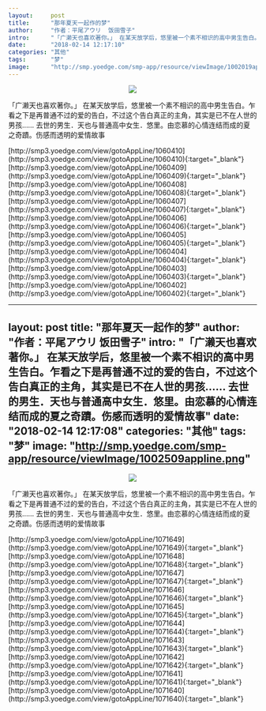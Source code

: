 ```yaml
---
layout:     post
title:      "那年夏天一起作的梦"
author:     "作者：平尾アウリ  饭田雪子"
intro:      "「广濑天也喜欢著你。」 在某天放学后，悠里被一个素不相识的高中男生告白。乍看之下是再普通不过的爱的告白，不过这个告白真正的主角，其实是已不在人世的男孩…… 去世的男生．天也与普通高中女生．悠里。由恋慕的心情连结而成的夏之奇蹟。伤感而透明的爱情故事"
date:       "2018-02-14 12:17:10"
categories: "其他"
tags:       "梦"
image:      "http://smp.yoedge.com/smp-app/resource/viewImage/1002019appline.png"
---
```

<div style="text-align: center">
<p><img src="http://smp.yoedge.com/smp-app/resource/viewImage/1002019appline.png"/></p>
</div>
<p class="post-meta">
<span>「广濑天也喜欢著你。」 在某天放学后，悠里被一个素不相识的高中男生告白。乍看之下是再普通不过的爱的告白，不过这个告白真正的主角，其实是已不在人世的男孩…… 去世的男生．天也与普通高中女生．悠里。由恋慕的心情连结而成的夏之奇蹟。伤感而透明的爱情故事</span>
</p>
[http://smp3.yoedge.com/view/gotoAppLine/1060410](http://smp3.yoedge.com/view/gotoAppLine/1060410){:target="_blank"}
[http://smp3.yoedge.com/view/gotoAppLine/1060409](http://smp3.yoedge.com/view/gotoAppLine/1060409){:target="_blank"}
[http://smp3.yoedge.com/view/gotoAppLine/1060408](http://smp3.yoedge.com/view/gotoAppLine/1060408){:target="_blank"}
[http://smp3.yoedge.com/view/gotoAppLine/1060407](http://smp3.yoedge.com/view/gotoAppLine/1060407){:target="_blank"}
[http://smp3.yoedge.com/view/gotoAppLine/1060406](http://smp3.yoedge.com/view/gotoAppLine/1060406){:target="_blank"}
[http://smp3.yoedge.com/view/gotoAppLine/1060405](http://smp3.yoedge.com/view/gotoAppLine/1060405){:target="_blank"}
[http://smp3.yoedge.com/view/gotoAppLine/1060404](http://smp3.yoedge.com/view/gotoAppLine/1060404){:target="_blank"}
[http://smp3.yoedge.com/view/gotoAppLine/1060403](http://smp3.yoedge.com/view/gotoAppLine/1060403){:target="_blank"}
[http://smp3.yoedge.com/view/gotoAppLine/1060402](http://smp3.yoedge.com/view/gotoAppLine/1060402){:target="_blank"}


---
layout:     post
title:      "那年夏天一起作的梦"
author:     "作者：平尾アウリ  饭田雪子"
intro:      "「广濑天也喜欢著你。」 在某天放学后，悠里被一个素不相识的高中男生告白。乍看之下是再普通不过的爱的告白，不过这个告白真正的主角，其实是已不在人世的男孩…… 去世的男生．天也与普通高中女生．悠里。由恋慕的心情连结而成的夏之奇蹟。伤感而透明的爱情故事"
date:       "2018-02-14 12:17:08"
categories: "其他"
tags:       "梦"
image:      "http://smp.yoedge.com/smp-app/resource/viewImage/1002509appline.png"
---
<div style="text-align: center">
<p><img src="http://smp.yoedge.com/smp-app/resource/viewImage/1002509appline.png"/></p>
</div>
<p class="post-meta">
<span>「广濑天也喜欢著你。」 在某天放学后，悠里被一个素不相识的高中男生告白。乍看之下是再普通不过的爱的告白，不过这个告白真正的主角，其实是已不在人世的男孩…… 去世的男生．天也与普通高中女生．悠里。由恋慕的心情连结而成的夏之奇蹟。伤感而透明的爱情故事</span>
</p>
[http://smp3.yoedge.com/view/gotoAppLine/1071649](http://smp3.yoedge.com/view/gotoAppLine/1071649){:target="_blank"}
[http://smp3.yoedge.com/view/gotoAppLine/1071648](http://smp3.yoedge.com/view/gotoAppLine/1071648){:target="_blank"}
[http://smp3.yoedge.com/view/gotoAppLine/1071647](http://smp3.yoedge.com/view/gotoAppLine/1071647){:target="_blank"}
[http://smp3.yoedge.com/view/gotoAppLine/1071646](http://smp3.yoedge.com/view/gotoAppLine/1071646){:target="_blank"}
[http://smp3.yoedge.com/view/gotoAppLine/1071645](http://smp3.yoedge.com/view/gotoAppLine/1071645){:target="_blank"}
[http://smp3.yoedge.com/view/gotoAppLine/1071644](http://smp3.yoedge.com/view/gotoAppLine/1071644){:target="_blank"}
[http://smp3.yoedge.com/view/gotoAppLine/1071643](http://smp3.yoedge.com/view/gotoAppLine/1071643){:target="_blank"}
[http://smp3.yoedge.com/view/gotoAppLine/1071642](http://smp3.yoedge.com/view/gotoAppLine/1071642){:target="_blank"}
[http://smp3.yoedge.com/view/gotoAppLine/1071641](http://smp3.yoedge.com/view/gotoAppLine/1071641){:target="_blank"}
[http://smp3.yoedge.com/view/gotoAppLine/1071640](http://smp3.yoedge.com/view/gotoAppLine/1071640){:target="_blank"}


